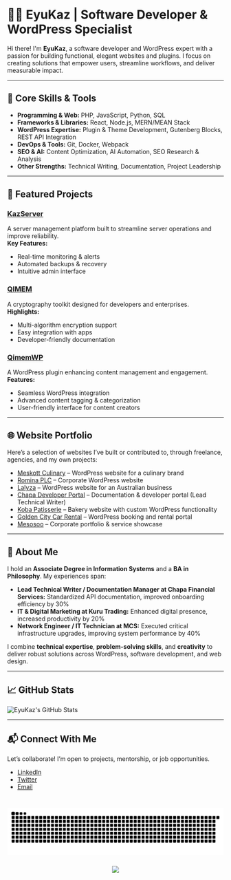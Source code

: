 # 👨‍💻 EyuKaz | Software Developer & WordPress Specialist

Hi there! I'm **EyuKaz**, a software developer and WordPress expert with a passion for building functional, elegant websites and plugins. I focus on creating solutions that empower users, streamline workflows, and deliver measurable impact.  

---

## 🔧 Core Skills & Tools

- **Programming & Web:** PHP, JavaScript, Python, SQL  
- **Frameworks & Libraries:** React, Node.js, MERN/MEAN Stack  
- **WordPress Expertise:** Plugin & Theme Development, Gutenberg Blocks, REST API Integration  
- **DevOps & Tools:** Git, Docker, Webpack  
- **SEO & AI:** Content Optimization, AI Automation, SEO Research & Analysis  
- **Other Strengths:** Technical Writing, Documentation, Project Leadership  

---

## 📂 Featured Projects

### [KazServer](https://github.com/EyuKaz/KazServer)  
A server management platform built to streamline server operations and improve reliability.  
**Key Features:**  
- Real-time monitoring & alerts  
- Automated backups & recovery  
- Intuitive admin interface  

### [QIMEM](https://github.com/Qimem/QIMEM)  
A cryptography toolkit designed for developers and enterprises.  
**Highlights:**  
- Multi-algorithm encryption support  
- Easy integration with apps  
- Developer-friendly documentation  

### [QimemWP](https://github.com/EyuKaz/QimemWP)  
A WordPress plugin enhancing content management and engagement.  
**Features:**  
- Seamless WordPress integration  
- Advanced content tagging & categorization  
- User-friendly interface for content creators  

---

## 🌐 Website Portfolio

Here’s a selection of websites I’ve built or contributed to, through freelance, agencies, and my own projects:  

- [Meskott Culinary](http://www.meskottculinary.com/) – WordPress website for a culinary brand  
- [Romina PLC](https://rominaplc.com/) – Corporate WordPress website  
- [Lalyza](https://www.lalyza.com.au/) – WordPress website for an Australian business  
- [Chapa Developer Portal](https://developer.chapa.co/) – Documentation & developer portal (Lead Technical Writer)  
- [Koba Patisserie](https://kobapatisserie.com/) – Bakery website with custom WordPress functionality  
- [Golden City Car Rental](https://goldencitycarrental.ae/) – WordPress booking and rental portal  
- [Mesosoo](https://mesosoo.com/) – Corporate portfolio & service showcase  

---

## 🧠 About Me

I hold an **Associate Degree in Information Systems** and a **BA in Philosophy**. My experiences span:  

- **Lead Technical Writer / Documentation Manager at Chapa Financial Services:** Standardized API documentation, improved onboarding efficiency by 30%  
- **IT & Digital Marketing at Kuru Trading:** Enhanced digital presence, increased productivity by 20%  
- **Network Engineer / IT Technician at MCS:** Executed critical infrastructure upgrades, improving system performance by 40%  

I combine **technical expertise**, **problem-solving skills**, and **creativity** to deliver robust solutions across WordPress, software development, and web design.  

---

## 📈 GitHub Stats

![EyuKaz's GitHub Stats](https://github-readme-stats.vercel.app/api?username=EyuKaz&show_icons=true&hide_title=true&count_private=true&hide=prs&theme=radical)

---

## 📬 Connect With Me

Let’s collaborate! I’m open to projects, mentorship, or job opportunities.  

- [LinkedIn](https://www.linkedin.com/in/eyukaz)  
- [Twitter](https://twitter.com/EyuKaz)  
- [Email](mailto:eyukaz@example.com)


###

<br clear="both">

<img src="https://raw.githubusercontent.com/EyuKaz/EyuKaz/output/snake.svg" alt="Snake animation" />

###

<div align="center">
  <img src="https://profile-counter.glitch.me/EyuKaz/count.svg?"  />
</div>

###
